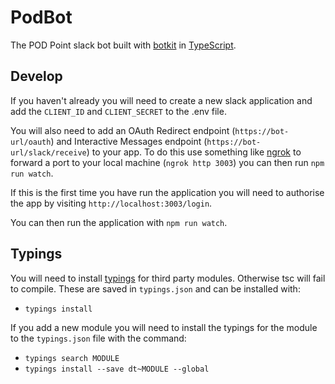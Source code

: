 # PodBot
The POD Point slack bot built with [botkit](https://github.com/howdyai/botkit/) in [TypeScript](https://www.typescriptlang.org/).

## Develop

If you haven't already you will need to create a new slack application and add the `CLIENT_ID` and `CLIENT_SECRET` to the .env file.

You will also need to add an OAuth Redirect endpoint (`https://bot-url/oauth`) and Interactive Messages endpoint (`https://bot-url/slack/receive`) to your app. To do this use something like [ngrok](https://ngrok.com/) to forward a port to your local machine (`ngrok http 3003`) you can then run `npm run watch`.

If this is the first time you have run the application you will need to authorise the app by visiting `http://localhost:3003/login`.

You can then run the application with `npm run watch`.

## Typings

You will need to install [typings](https://github.com/typings/typings) for third party modules. Otherwise tsc will fail to compile. These are saved in `typings.json` and can be installed with:

* `typings install`

If you add a new module you will need to install the typings for the module to the `typings.json` file with the command:

* `typings search MODULE`
* `typings install --save dt~MODULE --global`
